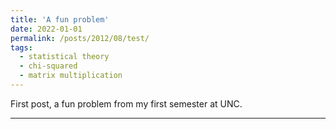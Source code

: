 ```yaml
---
title: 'A fun problem'
date: 2022-01-01
permalink: /posts/2012/08/test/
tags:
  - statistical theory
  - chi-squared
  - matrix multiplication
---
```


First post, a fun problem from my first semester at UNC.

------
